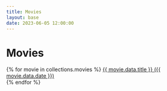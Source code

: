 ```yaml
---
title: Movies
layout: base
date: 2023-06-05 12:00:00
---
```


# Movies

{% for movie in collections.movies %}
<a href="{{movie.url}}">{{ movie.data.title }} ({{ movie.data.date }})</a><br />
{% endfor %}

